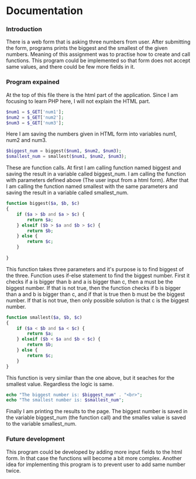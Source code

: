 # Documentation

### Introduction

There is a web form that is asking three numbers from user. After submitting the form, programs prints the biggest and the smallest of the given numbers. Meaning of this assignment was to practise how to create and call functions. This program could be implemented so that form does not accept same values, and there could be few more fields in it.

### Program expained

At the top of this file there is the html part of the application. Since I am focusing to learn PHP here, I will not explain the HTML part.  

```php
$num1 = $_GET['num1'];
$num2 = $_GET['num2'];
$num3 = $_GET['num3'];
```
Here I am saving the numbers given in HTML form into variables num1, num2 and num3.

```php
$biggest_num = biggest($num1, $num2, $num3);
$smallest_num = smallest($num1, $num2, $num3);
```
These are function calls. At first I am calling function named biggest and saving the result in a variable called biggest_num. I am calling the function with parameters defined above (The user input from a html form). After that I am calling the function named smallest with the same parameters and saving the result in a variable called smallest_num.  

```php
function biggest($a, $b, $c)
{
	if ($a > $b and $a > $c) {
		return $a;
	} elseif ($b > $a and $b > $c) {
		return $b;
	} else {
		return $c;
	}
	
}
```
This function takes three parameters and it's purpose is to find biggest of the three. Function uses if-else statement to find the biggest number. First it checks if a is bigger than b and a is bigger than c, then a must be the biggest number. If that is not true, then the function checks if b is bigger than a and b is bigger than c, and if that is true then b must be the biggest number. If that is not true, then only possible solution is that c is the biggest number.  

```php
function smallest($a, $b, $c) 
{
	if ($a < $b and $a < $c) {
		return $a;
	} elseif ($b < $a and $b < $c) {
		return $b;
	} else {
		return $c;
	}
}
```
This function is very similar than the one above, but it seaches for the smallest value. Regardless the logic is same.

```php
echo "The biggest number is: $biggest_num" . "<br>";
echo "The smallest number is: $smallest_num";
```
Finally I am printing the results to the page. The biggest number is saved in the variable biggest_num (the function call) and the smalles value is saved to the variable smallest_num.

### Future development
This program could be developed by adding more input fields to the html form. In that case the functions will become a bit more complex. Another idea for implementing this program is to prevent user to add same number twice.
